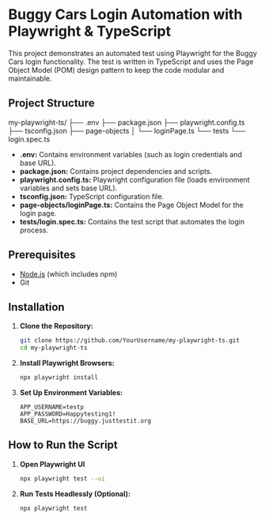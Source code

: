 # Buggy Cars Login Automation with Playwright & TypeScript

This project demonstrates an automated test using Playwright for the Buggy Cars login functionality. The test is written in TypeScript and uses the Page Object Model (POM) design pattern to keep the code modular and maintainable.

## Project Structure

my-playwright-ts/ ├── .env ├── package.json ├── playwright.config.ts ├── tsconfig.json ├── page-objects │ └── loginPage.ts └── tests └── login.spec.ts

- **.env:** Contains environment variables (such as login credentials and base URL).
- **package.json:** Contains project dependencies and scripts.
- **playwright.config.ts:** Playwright configuration file (loads environment variables and sets base URL).
- **tsconfig.json:** TypeScript configuration file.
- **page-objects/loginPage.ts:** Contains the Page Object Model for the login page.
- **tests/login.spec.ts:** Contains the test script that automates the login process.

## Prerequisites

- [Node.js](https://nodejs.org/en/download/) (which includes npm)
- Git

## Installation

1. **Clone the Repository:**

   ```bash
   git clone https://github.com/YourUsername/my-playwright-ts.git
   cd my-playwright-ts
   
2. **Install Playwright Browsers:**
    ```bash
    npx playwright install


3. **Set Up Environment Variables:**
    ```dotenv
    APP_USERNAME=testp
    APP_PASSWORD=Happytesting1!
    BASE_URL=https://buggy.justtestit.org

## How to Run the Script

1. **Open Playwright UI** 
    ```bash
    npx playwright test --ui


2. **Run Tests Headlessly (Optional):**
    ```bash
   npx playwright test
